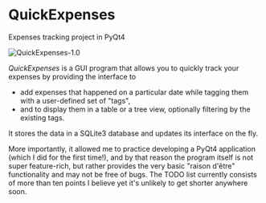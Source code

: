 QuickExpenses
=============

Expenses tracking project in PyQt4

![QuickExpenses-1.0](http://i.imgur.com/6MqUS88.png)

*QuickExpenses* is a GUI program that allows you to quickly track your expenses by providing the interface to

 * add expenses that happened on a particular date while tagging them with a user-defined set of "tags",
 * and to display them in a table or a tree view, optionally filtering by the existing tags.

It stores the data in a SQLite3 database and updates its interface on the fly.

More importantly, it allowed me to practice developing a PyQt4 application (which I did for the first time!),
and by that reason the program itself is not super feature-rich, but rather provides the very basic "raison d'être"
functionality and may not be free of bugs.  The TODO list currently consists of more than ten points I believe yet
it's unlikely to get shorter anywhere soon.
